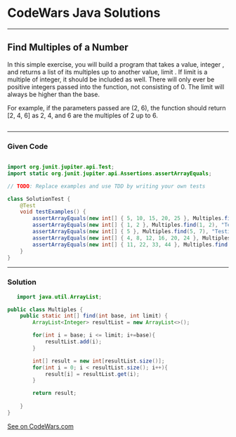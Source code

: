 # CodeWars Java Solutions

---

## Find Multiples of a Number

In this simple exercise, you will build a program that takes a value, integer , and returns a list of its multiples up to another value, limit . If limit is a multiple of integer, it should be included as well. There will only ever be positive integers passed into the function, not consisting of 0. The limit will always be higher than the base.

For example, if the parameters passed are (2, 6), the function should return [2, 4, 6] as 2, 4, and 6 are the multiples of 2 up to 6.

```

```


---

### Given Code

```Java

import org.junit.jupiter.api.Test;
import static org.junit.jupiter.api.Assertions.assertArrayEquals;

// TODO: Replace examples and use TDD by writing your own tests

class SolutionTest {
    @Test
    void testExamples() {
        assertArrayEquals(new int[] { 5, 10, 15, 20, 25 }, Multiples.find(5, 25), "Testing for base=5 and limit=25");
        assertArrayEquals(new int[] { 1, 2 }, Multiples.find(1, 2), "Testing for base=1 and limit=2");
        assertArrayEquals(new int[] { 5 }, Multiples.find(5, 7), "Testing for base=5 and limit=7");
        assertArrayEquals(new int[] { 4, 8, 12, 16, 20, 24 }, Multiples.find(4, 27), "Testing for base=4 and limit=27");
        assertArrayEquals(new int[] { 11, 22, 33, 44 }, Multiples.find(11, 54), "Testing for base=11 and limit=54");
    }
}
```

---

### Solution

```Java
   import java.util.ArrayList;

public class Multiples {
    public static int[] find(int base, int limit) {
        ArrayList<Integer> resultList = new ArrayList<>();

        for(int i = base; i <= limit; i+=base){
            resultList.add(i);
        }

        int[] result = new int[resultList.size()];
        for(int i = 0; i < resultList.size(); i++){
            result[i] = resultList.get(i);
        }

        return result;
        
    }
}
```

[See on CodeWars.com](https://www.codewars.com/kata/58ca658cc0d6401f2700045f/train/java)